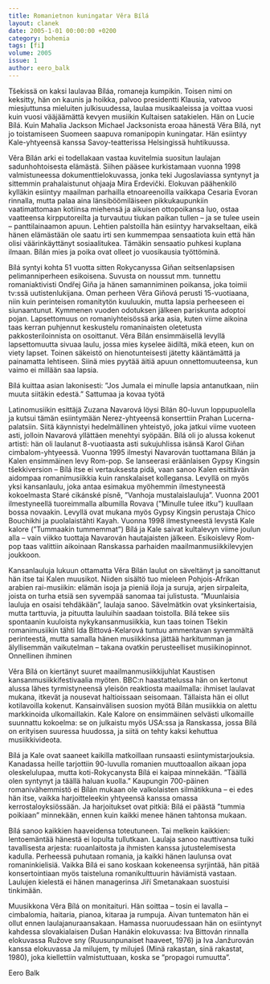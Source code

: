 ```yaml
---
title: Romanietnon kuningatar Věra Bílá
layout: clanek
date: 2005-1-01 00:00:00 +0200
category: bohemia
tags: [fi]
volume: 2005
issue: 1
author: eero_balk
---
```

  
Tšekissä on kaksi laulavaa Bíláa, romaneja kumpikin. Toisen nimi on keksitty, hän on kaunis ja hoikka, palvoo presidentti Klausia, vatvoo miesjuttunsa mieluiten julkisuudessa, laulaa musikaaleissa ja voittaa vuosi kuin vuosi vääjäämättä kevyen musiikin Kultaisen satakielen. Hän on Lucie Bílá. Kuin Mahalia Jackson Michael Jacksonista eroaa hänestä Věra Bílá, nyt jo toistamiseen Suomeen saapuva romanipopin kuningatar. Hän esiintyy Kale-yhtyeensä kanssa Savoy-teatterissa Helsingissä huhtikuussa.

Věra Bílán arki ei todellakaan vastaa kuvitelmia suositun laulajan sadunhohtoisesta elämästä. Siihen pääsee kurkistamaan vuonna 1998 valmistuneessa dokumenttielokuvassa, jonka teki Jugoslaviassa syntynyt ja sittemmin prahalaistunut ohjaaja Mira Erdevički. Elokuvan päähenkilö kylläkin esiintyy maailman parhailla etnoareenoilla vaikkapa Cesaria Evoran rinnalla, mutta palaa aina länsiböömiläiseen pikkukaupunkiin vaatimattomaan kotiinsa miehensä ja aikuisen ottopoikansa luo, ostaa vaatteensa kirpputoreilta ja turvautuu tiukan paikan tullen – ja se tulee usein – panttilainaamon apuun. Lehtien palstoilla hän esiintyy harvakseltaan, eikä hänen elämästään ole saatu irti sen kummempaa sensaatiota kuin että hän olisi väärinkäyttänyt sosiaalitukea. Tämäkin sensaatio puhkesi kuplana ilmaan. Bílán mies ja poika ovat olleet jo vuosikausia työttöminä.

Bílá syntyi kohta 51 vuotta sitten Rokycanyssa Giňan seitsenlapsisen pelimanniperheen esikoisena. Suvusta on noussut mm. tunnettu romaniaktivisti Ondřej Giňa ja hänen samanniminen poikansa, joka toimii tv:ssä uutistenlukijana. Oman perheen Věra Giňová perusti 15-vuotiaana, niin kuin perinteisen romanitytön kuuluukin, mutta lapsia perheeseen ei siunaantunut. Kymmenen vuoden odotuksen jälkeen pariskunta adoptoi pojan. Lapsettomuus on romaniyhteisössä arka asia, kuten viime aikoina taas kerran puhjennut keskustelu romaninaisten oletetusta pakkosteriloinnista on osoittanut. Věra Bílán ensimmäisellä levyllä lapsettomuutta sivuaa laulu, jossa mies kyselee äidiltä, mikä eteen, kun on viety lapset. Toinen säkeistö on hienotunteisesti jätetty kääntämättä ja painamatta lehtiseen. Siinä mies pyytää äitiä apuun onnettomuuteensa, kun vaimo ei millään saa lapsia.

Bílá kuittaa asian lakonisesti: ”Jos Jumala ei minulle lapsia antanutkaan, niin muuta siitäkin edestä.” Sattumaa ja kovaa työtä

Latinomusiikin esittäjä Zuzana Navarová löysi Bílán 80-luvun loppupuolella ja kutsui tämän esiintymään Nerez-yhtyeensä konserttiin Prahan Lucerna-palatsiin. Siitä käynnistyi hedelmällinen yhteistyö, joka jatkui viime vuoteen asti, jolloin Navarová yllättäen menehtyi syöpään. Bílá oli jo alussa kokenut artisti: hän oli laulanut 8-vuotiaasta asti sukujuhlissa isänsä Karol Giňan cimbalom-yhtyeessä. Vuonna 1995 ilmestyi Navarován tuottamana Bílán ja Kalen ensimmäinen levy Rom-pop. Se lanseerasi eräänlaisen Gypsy Kingsin tšekkiversion – Bílá itse ei vertauksesta pidä, vaan sanoo Kalen esittävän aidompaa romanimusiikkia kuin ranskalaiset kollegansa. Levyllä on myös yksi kansanlaulu, joka antaa esimakua myöhemmin ilmestyneestä kokoelmasta Staré cikánské písně, ”Vanhoja mustalaislauluja”. Vuonna 2001 ilmestyneellä tuoreimmalla albumilla Rovava (”Minulle tulee itku”) kuullaan bossa novaakin. Levyllä ovat mukana myös Gypsy Kingsin perustaja Chico Bouchikhi ja puolalaistähti Kayah. Vuonna 1998 ilmestyneestä levystä Kale kalore (”Tummaakin tummemmat”) Bílá ja Kale saivat kultalevyn viime joulun alla – vain viikko tuottaja Navarován hautajaisten jälkeen. Esikoislevy Rom-pop taas valittiin aikoinaan Ranskassa parhaiden maailmanmusiikkilevyjen joukkoon.

Kansanlauluja lukuun ottamatta Věra Bílán laulut on säveltänyt ja sanoittanut hän itse tai Kalen muusikot. Niiden sisältö tuo mieleen Pohjois-Afrikan arabien rai-musiikin: elämän isoja ja pieniä iloja ja suruja, arjen sirpaleita, joista on turha etsiä sen syvempää sanomaa tai julistusta. ”Muunlaisia lauluja en osaisi tehdäkään”, laulaja sanoo. Sävelmätkin ovat yksinkertaisia, mutta tarttuvia, ja pituutta lauluihin saadaan toistolla. Bílá tekee siis spontaanin kuuloista nykykansanmusiikkia, kun taas toinen Tšekin romanimusiikin tähti Ida Bittová-Kelarová tuntuu ammentavan syvemmältä perinteestä, mutta samalla hänen musiikkinsa jättää harkitumman ja älyllisemmän vaikutelman – takana ovatkin perusteelliset musiikinopinnot. Onnellinen ihminen

Věra Bílá on kiertänyt suuret maailmanmusiikkijuhlat Kaustisen kansanmusiikkifestivaalia myöten. BBC:n haastattelussa hän on kertonut alussa lähes tyrmistyneensä yleisön reaktiosta maailmalla: ihmiset laulavat mukana, itkevät ja nousevat haltioissaan seisomaan. Tällaista hän ei ollut kotilavoilla kokenut. Kansainvälisen suosion myötä Bílán musiikkia on alettu markkinoida ulkomaillakin. Kale Kalore on ensimmäinen selvästi ulkomaille suunnattu kokoelma: se on julkaistu myös USA:ssa ja Ranskassa, jossa Bílá on erityisen suuressa huudossa, ja siitä on tehty kaksi kehuttua musiikkivideota.

Bílá ja Kale ovat saaneet kaikilla matkoillaan runsaasti esiintymistarjouksia. Kanadassa heille tarjottiin 90-luvulla romanien muuttoaallon aikaan jopa oleskelulupaa, mutta koti-Rokycanysta Bílá ei kaipaa minnekään. ”Täällä olen syntynyt ja täällä haluan kuolla.” Kaupungin 700-päinen romanivähemmistö ei Bílán mukaan ole valkolaisten silmätikkuna – ei edes hän itse, vaikka harjoitteleekin yhtyeensä kanssa omassa kerrostaloyksiössään. Ja harjoitukset ovat pitkiä: Bílá ei päästä ”tummia poikiaan” minnekään, ennen kuin kaikki menee hänen tahtonsa mukaan.

Bílá sanoo kaikkien haaveidensa toteutuneen. Tai melkein kaikkien: lentoemäntää hänestä ei lopulta tullutkaan. Laulaja sanoo nauttivansa tuiki tavallisesta arjesta: ruoanlaitosta ja ihmisten kanssa jutustelemisesta kadulla. Perheessä puhutaan romania, ja kaikki hänen laulunsa ovat romaninkielisiä. Vaikka Bílá ei sano koskaan kokeneensa syrjintää, hän pitää konsertointiaan myös taisteluna romanikulttuurin häviämistä vastaan. Laulujen kielestä ei hänen managerinsa Jiří Smetanakaan suostuisi tinkimään.

Muusikkona Věra Bílá on monitaituri. Hän soittaa – tosin ei lavalla – cimbalomia, haitaria, pianoa, kitaraa ja rumpuja. Aivan tuntematon hän ei ollut ennen laulajanuraansakaan. Hamassa nuoruudessaan hän on esiintynyt kahdessa slovakialaisen Dušan Hanákin elokuvassa: Iva Bittován rinnalla elokuvassa Ružove sny (Ruusunpunaiset haaveet, 1976) ja Iva Janžurován kanssa elokuvassa Ja milujem, ty miluješ (Minä rakastan, sinä rakastat, 1980), joka kiellettiin valmistuttuaan, koska se ”propagoi rumuutta”.

Eero Balk 